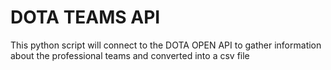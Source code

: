 # DOTA TEAMS API

This python script will connect to the DOTA OPEN API to gather information about the professional teams and converted into a csv file
